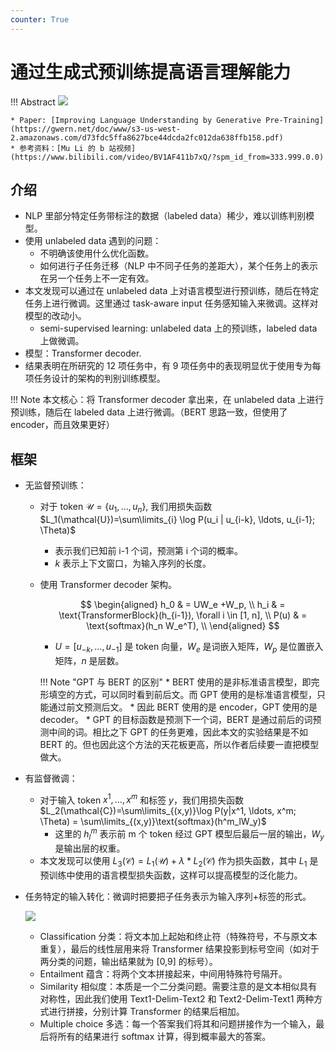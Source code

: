 ```yaml
---
counter: True   
---
```


# 通过生成式预训练提高语言理解能力

!!! Abstract
    ![](https://cdn.hobbitqia.cc/20241101235930.png)

    * Paper: [Improving Language Understanding by Generative Pre-Training](https://gwern.net/doc/www/s3-us-west-2.amazonaws.com/d73fdc5ffa8627bce44dcda2fc012da638ffb158.pdf)
    * 参考资料：[Mu Li 的 b 站视频](https://www.bilibili.com/video/BV1AF411b7xQ/?spm_id_from=333.999.0.0)

## 介绍

* NLP 里部分特定任务带标注的数据（labeled data）稀少，难以训练判别模型。
* 使用 unlabeled data 遇到的问题：
    * 不明确该使用什么优化函数。
    * 如何进行子任务迁移（NLP 中不同子任务的差距大），某个任务上的表示在另一个任务上不一定有效。
* 本文发现可以通过在 unlabeled data 上对语言模型进行预训练，随后在特定任务上进行微调。这里通过 task-aware input 任务感知输入来微调。这样对模型的改动小。
    * semi-supervised learning: unlabeled data 上的预训练，labeled data 上做微调。
* 模型：Transformer decoder.
* 结果表明在所研究的 12 项任务中，有 9 项任务中的表现明显优于使用专为每项任务设计的架构的判别训练模型。

!!! Note 
    本文核心：将 Transformer decoder 拿出来，在 unlabeled data 上进行预训练，随后在 labeled data 上进行微调。（BERT 思路一致，但使用了 encoder，而且效果更好）

## 框架

* 无监督预训练：
    * 对于 token $\mathcal{U}=\{u_1,\ldots,u_n\}$, 我们用损失函数 $L_1(\mathcal{U})=\sum\limits_{i} \log P(u_i | u_{i-k}, \ldots, u_{i-1}; \Theta)$
        * 表示我们已知前 i-1 个词，预测第 i 个词的概率。
        * $k$ 表示上下文窗口，为输入序列的长度。
    * 使用 Transformer decoder 架构。

        $$
        \begin{aligned}
        h_0 & = UW_e +W_p, \\
        h_i & = \text{TransformerBlock}(h_{i-1}), \forall i \in [1, n], \\
        P(u) & = \text{softmax}(h_n W_e^T), \\
        \end{aligned}
        $$

        * $U=[u_{-k},\ldots,u_{-1}]$ 是 token 向量，$W_e$ 是词嵌入矩阵，$W_p$ 是位置嵌入矩阵，$n$ 是层数。

        !!! Note "GPT 与 BERT 的区别"
            * BERT 使用的是非标准语言模型，即完形填空的方式，可以同时看到前后文。而 GPT 使用的是标准语言模型，只能通过前文预测后文。
                * 因此 BERT 使用的是 encoder，GPT 使用的是 decoder。
            * GPT 的目标函数是预测下一个词，BERT 是通过前后的词预测中间的词。相比之下 GPT 的任务更难，因此本文的实验结果是不如 BERT 的。但也因此这个方法的天花板更高，所以作者后续要一直把模型做大。

* 有监督微调：
    * 对于输入 token $x^1, \ldots, x^m$ 和标签 $y$，我们用损失函数 $L_2(\mathcal{C})=\sum\limits_{(x,y)}\log P(y|x^1, \ldots, x^m; \Theta) = \sum\limits_{(x,y)}\text{softmax}(h^m_lW_y)$
        * 这里的 $h_l^m$ 表示前 m 个 token 经过 GPT 模型后最后一层的输出，$W_y$ 是输出层的权重。
    * 本文发现可以使用 $L_3(\mathcal{C}) = L_1(\mathcal{U}) + \lambda * L_2(\mathcal{C})$ 作为损失函数，其中 $L_1$ 是预训练中使用的语言模型损失函数，这样可以提高模型的泛化能力。


* 任务特定的输入转化：微调时把要把子任务表示为输入序列+标签的形式。

    ![](https://cdn.hobbitqia.cc/20241101224605.png)

    * Classification 分类：将文本加上起始和终止符（特殊符号，不与原文本重复），最后的线性层用来将 Transformer 结果投影到标号空间（如对于两分类的问题，输出结果就为 [0,9] 的标号）。
    * Entailment 蕴含：将两个文本拼接起来，中间用特殊符号隔开。
    * Similarity 相似度：本质是一个二分类问题。需要注意的是文本相似具有对称性，因此我们使用 Text1-Delim-Text2 和 Text2-Delim-Text1 两种方式进行拼接，分别计算 Transformer 的结果后相加。
    * Multiple choice 多选：每一个答案我们将其和问题拼接作为一个输入，最后将所有的结果进行 softmax 计算，得到概率最大的答案。